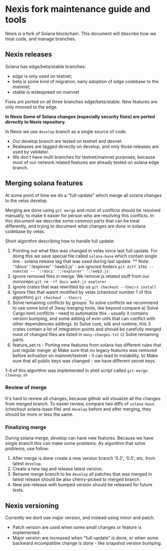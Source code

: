 # Nexis fork maintenance guide and tools

Nexis is a fork of Solana blockchain.
This document will describe how we treat code, and manage branches.

## Nexis releases
Solana has edge/beta/stable branches:
- edge is only used on testnet;
- beta is some kind of migration, early adoption of edge codebase to the mainnet;
- stable is widespread on mainnet

Fixes are ported on all three branches edge/beta/stable.
New features are only mooved to the edge.

**In Nexis Some of Solana changes (especially security fixes) are ported dirrectly to Nexis repository.**

In Nexis we use `develop` branch as a single source of code.
- Our develop branch are tested on testnet and devnet.
- Realeases are tagged dirrectly on develop, and only those releases are used by validator.
- We don't have multi branches for testnet/mainnet purposes, because most of our network related features are already tested on solana edge branch.


## Merging solana features
At some point of time we do a "full-update" which merge all solana changes to the velas develop.

Merging are done using `git merge` and most of conflicts should be resolved manually, to make it easier for person who are resolving this conflicts.
In this document we describe some common parts that can be treat differently, and trying to document what changes are done in solana codebase by velas.

Short algorithm describing how to handle full update:
1. Pointing out what files was changed in velas since last full-update.
For doing this we save special file called `solana-base` which contain single line - solana release tag that was used during last update.
** Note: ':!docs' ':!explorer' ':!web3.js' - are ignored folders
`git diff $TAG --numstat -- ':!docs' ':!explorer' ':!web3.js'`
2. Ignore removed files in merge.
We remove js related stuff from our monorepo
`git rm -rf docs web3.js explorer`
3. Ignore crates that was rewritted by us 
`git checkout --theirs install`
4. Ignore files that wasnt modified by velas (checkout number 1 of this algorithm)
`git checkout --theirs __`
5. Solve remaining conflicts by groups:
To solve conflicts we recommend to use some kind of 3way merging tools, like beyond compare
a) Solve Cargo.toml conflicts - need to automatize this - usually it contains version bumping, and some adding of evm-utils that can conflict with other dependencies addings. 
b) Solve core, sdk and runtime, this 3 crates contain a lot of integration points and should be carefully merged most of changed files are listed in `many-changes.txt`
c) Solve remaining parts.
6. feature_set.rs - Porting new features from solana has different rules that just regular merge:
a) Make sure that no legacy features was removed before activation on mainnet/testnet - it can lead to instability.
b) Make sure that all public keys was changed - we have different secret keys.

1-4 of this algorithm was implemented in shell script called `git-merge-cleanup.sh`


### Review of merge

It's hard to review all changes, because github will visualize all the changes from merged branch.
To easier review, compare two diffs of `solana-base` (checkout solana-base file) and `develop` before and after merging,
they should be more or less the same.

### Finalizing merge

During solana merge, develop can have new features. Because we have single branch this can make some problems.
As algorithm that solve problems, use follow:
1. After merge is done create a new version branch '0.3', '0.5', etc. from latest `develop`.
2. Create a new tag and release latest version.
3. Rename merge branch to be `develop` all patches that was merged in latest release should be also cherry-picked to merged branch.
4. New pre-release with bumped version should be released for future tests.



## Nexis versioning
Currently we dont use major version, and instead using minor and patch.
- Patch version are used when some small changes or feature is implemented.
- Major version are increased when "full-update" is done, or when some backward incompatible change is done - like snapshot version bumping.

